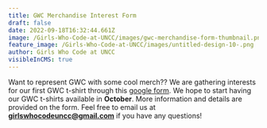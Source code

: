 ```yaml
---
title: GWC Merchandise Interest Form
draft: false
date: 2022-09-18T16:32:44.661Z
image: /Girls-Who-Code-at-UNCC/images/gwc-merchandise-form-thumbnail.png
feature_image: /Girls-Who-Code-at-UNCC/images/untitled-design-10-.png
author: Girls Who Code at UNCC
visibleInCMS: true
---
```

W﻿ant to represent GWC with some cool merch?? We are gathering interests for our first GWC t-shirt through this [google form](https://forms.gle/W1URoNNE5ztSpDmi6). We hope to start having our GWC t-shirts available in **October**. More information and details are provided on the form. Feel free to email us at **girlswhocodeuncc@gmail.com** if you have any questions!